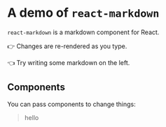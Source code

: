 # A demo of `react-markdown`

`react-markdown` is a markdown component for React.

👉 Changes are re-rendered as you type.

👈 Try writing some markdown on the left.


## Components

You can pass components to change things:
> hello

